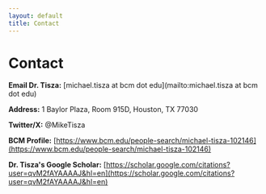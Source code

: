 ```yaml
---
layout: default
title: Contact
---
```


# Contact


**Email Dr. Tisza:** [michael.tisza at bcm dot edu](mailto:michael.tisza at bcm dot edu)

**Address:** 1 Baylor Plaza, Room 915D, Houston, TX 77030

**Twitter/X:** @MikeTisza

**BCM Profile:** [https://www.bcm.edu/people-search/michael-tisza-102146](https://www.bcm.edu/people-search/michael-tisza-102146)

**Dr. Tisza's Google Scholar:** [https://scholar.google.com/citations?user=qvM2fAYAAAAJ&hl=en](https://scholar.google.com/citations?user=qvM2fAYAAAAJ&hl=en)
